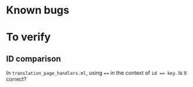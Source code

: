 # Known bugs



# To verify

## ID comparison

In `translation_page_handlers.ml`, using `==` in the context of `id == key`. Is it correct?
